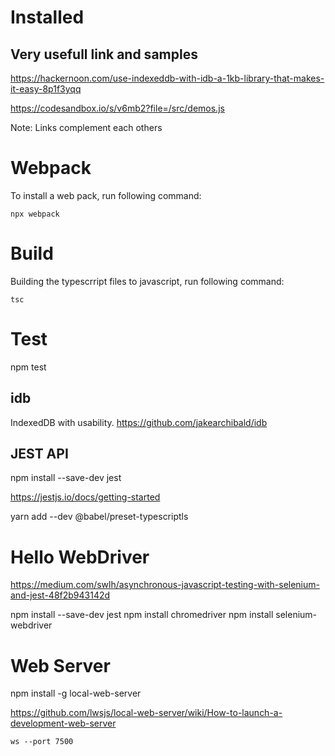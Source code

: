 # Installed 


## Very usefull link and samples 
https://hackernoon.com/use-indexeddb-with-idb-a-1kb-library-that-makes-it-easy-8p1f3yqq

https://codesandbox.io/s/v6mb2?file=/src/demos.js

Note: Links complement each others

# Webpack
To install a web pack, run following command:

```
npx webpack 
```
# Build

Building the typescrript files to javascript, run following command:
```
tsc
```
# Test
npm test

## idb
IndexedDB with usability.
https://github.com/jakearchibald/idb





## JEST API
npm install --save-dev jest

https://jestjs.io/docs/getting-started

yarn add --dev @babel/preset-typescriptls



# Hello WebDriver  

https://medium.com/swlh/asynchronous-javascript-testing-with-selenium-and-jest-48f2b943142d


npm install --save-dev jest
npm install chromedriver
npm install selenium-webdriver


# Web Server 
npm install -g local-web-server

https://github.com/lwsjs/local-web-server/wiki/How-to-launch-a-development-web-server

```
ws --port 7500
```